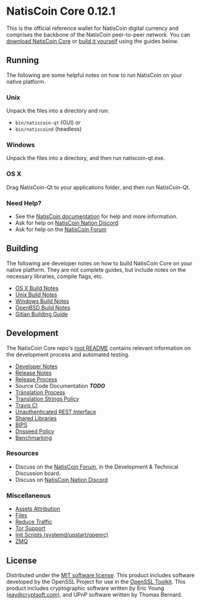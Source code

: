 NatisCoin Core 0.12.1
=====================

This is the official reference wallet for NatisCoin digital currency and comprises the backbone of the NatisCoin peer-to-peer network. You can [download NatisCoin Core](https://www.natiscoin.org/downloads/) or [build it yourself](#building) using the guides below.

Running
---------------------
The following are some helpful notes on how to run NatisCoin on your native platform.

### Unix

Unpack the files into a directory and run:

- `bin/natiscoin-qt` (GUI) or
- `bin/natiscoind` (headless)

### Windows

Unpack the files into a directory, and then run natiscoin-qt.exe.

### OS X

Drag NatisCoin-Qt to your applications folder, and then run NatisCoin-Qt.

### Need Help?

* See the [NatisCoin documentation](https://dashpay.atlassian.net/wiki/display/DOC)
for help and more information.
* Ask for help on [NatisCoin Nation Discord](http://natiscoinchat.org)
* Ask for help on the [NatisCoin Forum](https://natiscoin.org/forum)

Building
---------------------
The following are developer notes on how to build NatisCoin Core on your native platform. They are not complete guides, but include notes on the necessary libraries, compile flags, etc.

- [OS X Build Notes](build-osx.md)
- [Unix Build Notes](build-unix.md)
- [Windows Build Notes](build-windows.md)
- [OpenBSD Build Notes](build-openbsd.md)
- [Gitian Building Guide](gitian-building.md)

Development
---------------------
The NatisCoin Core repo's [root README](/README.md) contains relevant information on the development process and automated testing.

- [Developer Notes](developer-notes.md)
- [Release Notes](release-notes.md)
- [Release Process](release-process.md)
- Source Code Documentation ***TODO***
- [Translation Process](translation_process.md)
- [Translation Strings Policy](translation_strings_policy.md)
- [Travis CI](travis-ci.md)
- [Unauthenticated REST Interface](REST-interface.md)
- [Shared Libraries](shared-libraries.md)
- [BIPS](bips.md)
- [Dnsseed Policy](dnsseed-policy.md)
- [Benchmarking](benchmarking.md)

### Resources
* Discuss on the [NatisCoin Forum](https://natiscoin.org/forum), in the Development & Technical Discussion board.
* Discuss on [NatisCoin Nation Discord](http://natiscoinchat.org)

### Miscellaneous
- [Assets Attribution](assets-attribution.md)
- [Files](files.md)
- [Reduce Traffic](reduce-traffic.md)
- [Tor Support](tor.md)
- [Init Scripts (systemd/upstart/openrc)](init.md)
- [ZMQ](zmq.md)

License
---------------------
Distributed under the [MIT software license](/COPYING).
This product includes software developed by the OpenSSL Project for use in the [OpenSSL Toolkit](https://www.openssl.org/). This product includes
cryptographic software written by Eric Young ([eay@cryptsoft.com](mailto:eay@cryptsoft.com)), and UPnP software written by Thomas Bernard.
